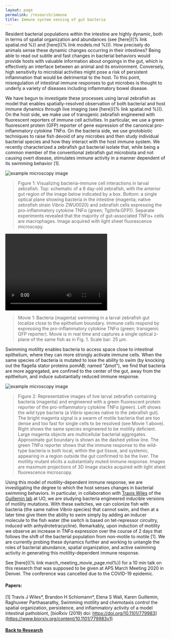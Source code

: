 ```yaml
---
layout: page
permalink: /research/immune
title: Immune system sensing of gut bacteria
---
```


Resident bacterial populations within the intestine are highly dynamic, both in terms of spatial organization and abundances (see [here]({% link spatial.md %}) and [here]({% link models.md %})). How precisely do animals sense these dynamic changes occurring in their intestines? Being able to read out subtle and fast changes in bacterial behaviors would provide hosts with valuable information about ongoings in the gut, which is effectively an interface between an animal and its environment. Conversely, high sensitivity to microbial activities might pose a risk of persistent inflammation that would be detrimental to the host. To this point, misregulation of intestinal immune responses to gut microbes is thought to underly a variety of diseases including inflammatory bowel disease. 


We have begun to investigate these processes using larval zebrafish as model that enables spatially-resolved observation of both bacterial and host immune dynamics through live imaging (see [here]({% link spatial.md %})). On the host side, we make use of transgenic zebrafish engineered with fluorescent reporters of immune cell activities. In particular, we use a green fluorescent protein (GFP) reporter of gene expression of the canonical pro-inflammatory cytokine TNF&#945;. On the bacteria side, we use gnotobiotic techniques to raise fish devoid of any microbes and then study individual bacterial species and how they interact with the host immune system. We recently characterized a zebrafish gut bacterial isolate that, while being a common member of the conventional zebrafish gut microbiota and not causing overt disease, stimulates immune activity in a manner dependent of its swimming behavior [1].

![example microscopy image]({{site.baseurl}}/assets/tnf_example.png)

> Figure 1: Visualizing bacteria-immune cell interactions in larval zebrafish. Top: schematic of a 6 day-old zebrafish, with the anterior gut region of the image below indicated by a box. Bottom: a single optical plane showing bacteria in the intestine (magenta; native zebrafish strain *Vibrio* ZWU0020) and zebrafish cells expressing the pro-inflammatory cytokine TNF&#945; (green; Tg(tnfa:GFP)). Separate experiments revealed that the majority of gut-associated TNF&alpha;+ cells are macrophages. Image acquired with light sheet fluorescence microscopy.


<video width="320" height="240" autoplay controls>
  <source src="{{site.baseurl}}/assets/tnf_movie.mp4" type="video/mp4">
</video>
  
> Movie 1: Bacteria (magenta) swimming in a larval zebrafish gut localize close to the epithelium boundary. Immune cells respond by expressing the pro-inflammatory cytokine TNF&#945; (green; transgenic GFP reporter). Movie is in real time and captures a single optical z-plane of the same fish as in Fig. 1. Scale bar: 25 &mu;m.
> 

Swimming motility enables bacteria to access space close to intestinal epithelium, where they can more strongly activate immune cells. When the same species of bacteria is mutated to lose the ability to swim (by knocking out the flagella stator proteins pomAB; named "&Delta;mot"), we find that bacteria are more aggregated, are confined to the center of the gut, away from the epithelium, and induce substantially reduced immune response.


![example microscopy image]({{site.baseurl}}/assets/tnf_wt_mot_fig.jpg)

> Figure 2: Representative images of live larval zebrafish containing bacteria (magenta) and engineered with a green fluorescent protein reporter of the pro-inflammatory cytokine TNF&alpha; (green). Left shows the wild type bacteria (a *Vibrio* species native to the zebrafish gut). The bright magenta signal is a swarm of motile bacteria that are too dense and too fast for single cells to be resolved (see Movie 1 above). Right shows the same species engineered to be motility deficient. Large magenta objects are multicellular bacterial aggregates. Approximate gut boundary is shown as the dashed yellow line. The green TNF&alpha; reporter shows that the immune response to the wild-type bacteria is both local, within the gut tissue, and systemic, appearing in a region outside the gut confirmed to be the liver. The motility mutant elicits a substantially muted immune response. Images are maximum projections of 3D image stacks acquired with light sheet fluorescence microscopy.


Using this model of motility-dependent immune response, we are investigating the degree to which the host senses changes in bacterial swimming behaviors. In particular, in collaboration with [Travis Wiles](https://hostmicrobenexus.org/) of the [Guillemin lab](http://molbio.uoregon.edu/guillemin/) at UO, we are studying bacteria engineered inducible versions of motility mutations. With these switches, we can colonize fish with bacteria (the same native *Vibrio* species)  that cannot swim, and then at a later time give them the ability to swim simply by adding an inducer molecule to the fish water (the switch is based on tet-repressor circuitry, induced with anhydrotetracycline). Remarkably, upon induction of motility we observe an increase in TNF&alpha; expression over the course of 2 days that follows the shift of the bacterial population from non-motile to motile [1]. We are currently probing these dynamics further and working to untangle the roles of bacterial abundance, spatial organization, and active swimming activity in generating this motility-dependent immune response.

See [here]({% link march_meeting_movie_page.md%}) for a 10 min talk on this research that was supposed to be given at APS March Meeting 2020 in Denver. The conference was cancelled due to the COVID-19 epidemic.

#### Papers:

[1] Travis J Wiles\*, Brandon H Schlomann\*, Elena S Wall, Karen Guillemin, Raghuveer Parthasarathy, Swimming motility and chemotaxis control the spatial organization, persistence, and inflammatory activity of a model intestinal pathobiont, [bioRxiv (2019) doi: https://doi.org/10.1101/779983](https://www.biorxiv.org/content/10.1101/779983v1)

#### [Back to Research]({{site.baseurl}}/research)
